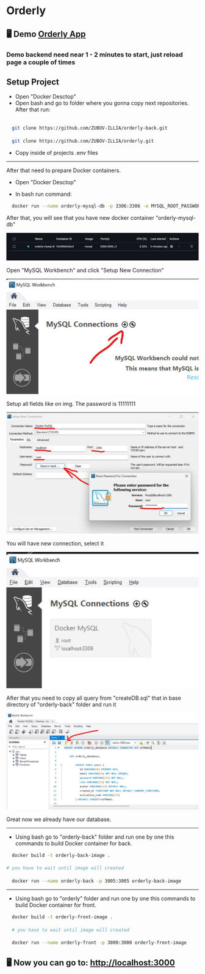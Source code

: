 # Orderly

## 🖥️ Demo [Orderly App](https://orderly-gilt.vercel.app/ru/login)
### Demo backend need near 1 - 2 minutes to start, just reload page a couple of times


## Setup Project
 - Open "Docker Desctop"
 - Open bash and go to folder where you gonna copy next repositories. After that run:



```bash

  git clone https://github.com/ZUBOV-ILLIA/orderly-back.git

  git clone https://github.com/ZUBOV-ILLIA/orderly.git

```

 - Copy inside of projects .env files 

<hr>

After that need to prepare Docker containers.

 - Open "Docker Desctop"

 - In bash run command:


```bash
  docker run --name orderly-mysql-db -p 3306:3306 -e MYSQL_ROOT_PASSWORD=11111111 -d mysql
```

After that, you will see that you have new docker container "orderly-mysql-db"

![build image](/instructions/1.jpg)


Open "MySQL Workbench" and click "Setup New Connection"

![build image](/instructions/2.jpg)

Setup all fields like on img. The password is 11111111

![build image](/instructions/3.jpg)

You will have new connection, select it

![build image](/instructions/4.jpg)

After that you need to copy all query from "createDB.sql" that in base directory of "orderly-back" folder and run it

![build image](/instructions/5.jpg)

Great now we already have our database.

<hr>

 - Using bash go to "orderly-back" folder and run one by one this commands to build Docker container for back.

```bash
  docker build -t orderly-back-image .
  
# you have to wait until image will created 

  docker run --name orderly-back -p 3005:3005 orderly-back-image
```

<hr>

 - Using bash go to "orderly" folder and run one by one this commands to build Docker container for front.

```bash
  docker build -t orderly-front-image .
  
  # you have to wait until image will created 
  
  docker run --name orderly-front -p 3000:3000 orderly-front-image
```
 

## 🖥️ Now you can go to: [http://localhost:3000](http://localhost:3000/ru/login)
